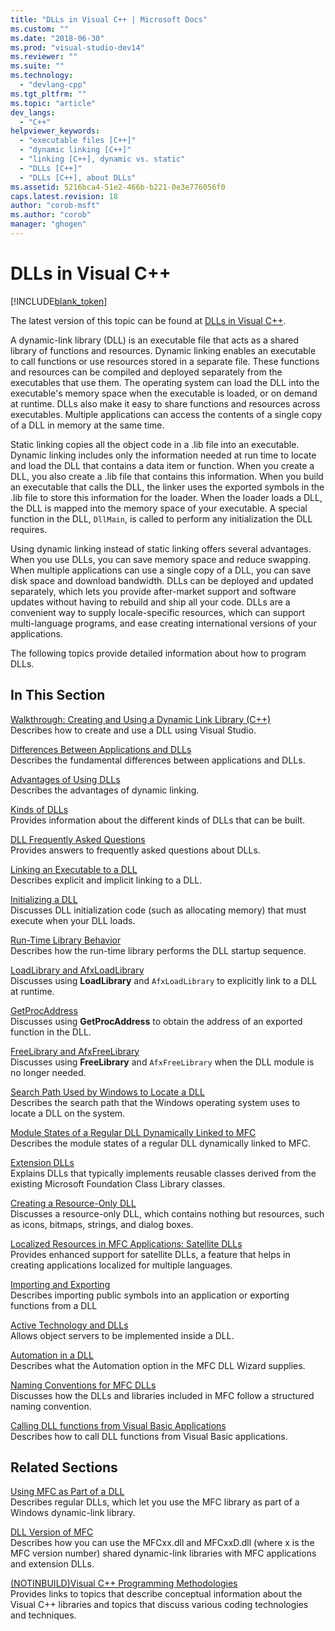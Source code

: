 ```yaml
---
title: "DLLs in Visual C++ | Microsoft Docs"
ms.custom: ""
ms.date: "2018-06-30"
ms.prod: "visual-studio-dev14"
ms.reviewer: ""
ms.suite: ""
ms.technology: 
  - "devlang-cpp"
ms.tgt_pltfrm: ""
ms.topic: "article"
dev_langs: 
  - "C++"
helpviewer_keywords: 
  - "executable files [C++]"
  - "dynamic linking [C++]"
  - "linking [C++], dynamic vs. static"
  - "DLLs [C++]"
  - "DLLs [C++], about DLLs"
ms.assetid: 5216bca4-51e2-466b-b221-0e3e776056f0
caps.latest.revision: 18
author: "corob-msft"
ms.author: "corob"
manager: "ghogen"
---
```

# DLLs in Visual C++
[!INCLUDE[blank_token](../includes/blank-token.md)]

The latest version of this topic can be found at [DLLs in Visual C++](https://docs.microsoft.com/cpp/build/dlls-in-visual-cpp).  
  
  
A dynamic-link library (DLL) is an executable file that acts as a shared library of functions and resources. Dynamic linking enables an executable to call functions or use resources stored in a separate file. These functions and resources can be compiled and deployed separately from the executables that use them. The operating system can load the DLL into the executable's memory space when the executable is loaded, or on demand at runtime. DLLs also make it easy to share functions and resources across executables. Multiple applications can access the contents of a single copy of a DLL in memory at the same time.  
  
 Static linking copies all the object code in a .lib file into an executable. Dynamic linking includes only the information needed at run time to locate and load the DLL that contains a data item or function. When you create a DLL, you also create a .lib file that contains this information. When you build an executable that calls the DLL, the linker uses the exported symbols in the .lib file to store this information for the loader. When the loader loads a DLL, the DLL is mapped into the memory space of your executable. A special function in the DLL, `DllMain`, is called to perform any initialization the DLL requires.  
  
 Using dynamic linking instead of static linking offers several advantages. When you use DLLs, you can save memory space and reduce swapping. When multiple applications can use a single copy of a DLL, you can save disk space and download bandwidth. DLLs can be deployed and updated separately, which lets you provide after-market support and software updates without having to rebuild and ship all your code. DLLs are a convenient way to supply locale-specific resources, which can support multi-language programs, and ease creating international versions of your applications.  
  
 The following topics provide detailed information about how to program DLLs.  
  
## In This Section  
 [Walkthrough: Creating and Using a Dynamic Link Library (C++)](../build/walkthrough-creating-and-using-a-dynamic-link-library-cpp.md)  
 Describes how to create and use a DLL using Visual Studio.  
  
 [Differences Between Applications and DLLs](../build/differences-between-applications-and-dlls.md)  
 Describes the fundamental differences between applications and DLLs.  
  
 [Advantages of Using DLLs](../build/advantages-of-using-dlls.md)  
 Describes the advantages of dynamic linking.  
  
 [Kinds of DLLs](../build/kinds-of-dlls.md)  
 Provides information about the different kinds of DLLs that can be built.  
  
 [DLL Frequently Asked Questions](../build/dll-frequently-asked-questions.md)  
 Provides answers to frequently asked questions about DLLs.  
  
 [Linking an Executable to a DLL](../build/linking-an-executable-to-a-dll.md)  
 Describes explicit and implicit linking to a DLL.  
  
 [Initializing a DLL](../build/initializing-a-dll.md)  
 Discusses DLL initialization code (such as allocating memory) that must execute when your DLL loads.  
  
 [Run-Time Library Behavior](../build/run-time-library-behavior.md)  
 Describes how the run-time library performs the DLL startup sequence.  
  
 [LoadLibrary and AfxLoadLibrary](../build/loadlibrary-and-afxloadlibrary.md)  
 Discusses using **LoadLibrary** and `AfxLoadLibrary` to explicitly link to a DLL at runtime.  
  
 [GetProcAddress](../build/getprocaddress.md)  
 Discusses using **GetProcAddress** to obtain the address of an exported function in the DLL.  
  
 [FreeLibrary and AfxFreeLibrary](../build/freelibrary-and-afxfreelibrary.md)  
 Discusses using **FreeLibrary** and `AfxFreeLibrary` when the DLL module is no longer needed.  
  
 [Search Path Used by Windows to Locate a DLL](../build/search-path-used-by-windows-to-locate-a-dll.md)  
 Describes the search path that the Windows operating system uses to locate a DLL on the system.  
  
 [Module States of a Regular DLL Dynamically Linked to MFC](../build/module-states-of-a-regular-dll-dynamically-linked-to-mfc.md)  
 Describes the module states of a regular DLL dynamically linked to MFC.  
  
 [Extension DLLs](../build/extension-dlls-overview.md)  
 Explains DLLs that typically implements reusable classes derived from the existing Microsoft Foundation Class Library classes.  
  
 [Creating a Resource-Only DLL](../build/creating-a-resource-only-dll.md)  
 Discusses a resource-only DLL, which contains nothing but resources, such as icons, bitmaps, strings, and dialog boxes.  
  
 [Localized Resources in MFC Applications: Satellite DLLs](../build/localized-resources-in-mfc-applications-satellite-dlls.md)  
 Provides enhanced support for satellite DLLs, a feature that helps in creating applications localized for multiple languages.  
  
 [Importing and Exporting](../build/importing-and-exporting.md)  
 Describes importing public symbols into an application or exporting functions from a DLL  
  
 [Active Technology and DLLs](../build/active-technology-and-dlls.md)  
 Allows object servers to be implemented inside a DLL.  
  
 [Automation in a DLL](../build/automation-in-a-dll.md)  
 Describes what the Automation option in the MFC DLL Wizard supplies.  
  
 [Naming Conventions for MFC DLLs](../build/naming-conventions-for-mfc-dlls.md)  
 Discusses how the DLLs and libraries included in MFC follow a structured naming convention.  
  
 [Calling DLL functions from Visual Basic Applications](../build/calling-dll-functions-from-visual-basic-applications.md)  
 Describes how to call DLL functions from Visual Basic applications.  
  
## Related Sections  
 [Using MFC as Part of a DLL](../mfc/tn011-using-mfc-as-part-of-a-dll.md)  
 Describes regular DLLs, which let you use the MFC library as part of a Windows dynamic-link library.  
  
 [DLL Version of MFC](../mfc/tn033-dll-version-of-mfc.md)  
 Describes how you can use the MFCxx.dll and MFCxxD.dll (where x is the MFC version number) shared dynamic-link libraries with MFC applications and extension DLLs.  
  
 [(NOTINBUILD)Visual C++ Programming Methodologies](http://msdn.microsoft.com/en-us/0822f806-fa81-4b65-bf0f-1e2921f30c95)  
 Provides links to topics that describe conceptual information about the Visual C++ libraries and topics that discuss various coding technologies and techniques.

